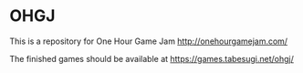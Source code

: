 OHGJ
====

This is a repository for One Hour Game Jam http://onehourgamejam.com/

The finished games should be available at https://games.tabesugi.net/ohgj/
